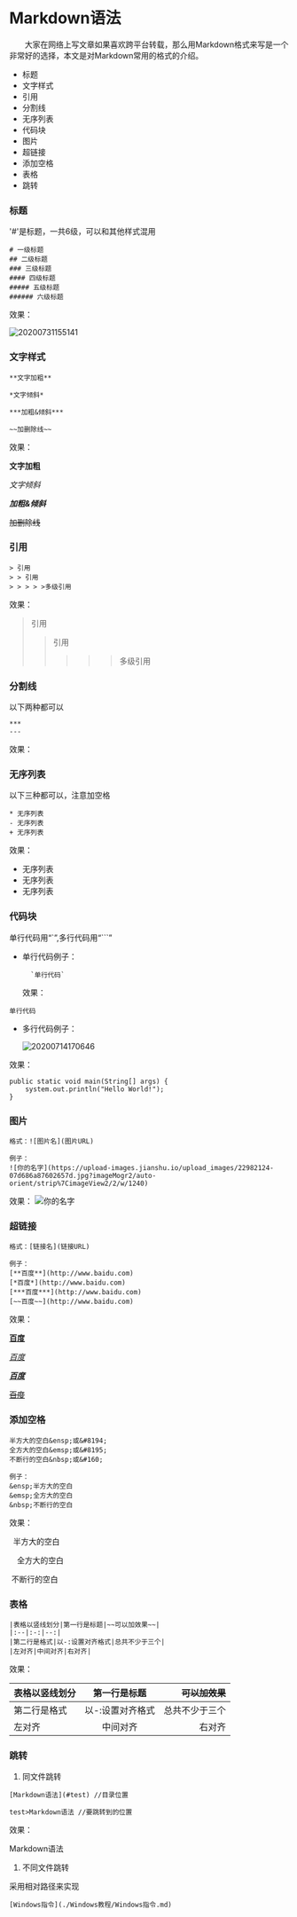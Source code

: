 # Markdown语法

  大家在网络上写文章如果喜欢跨平台转载，那么用Markdown格式来写是一个非常好的选择，本文是对Markdown常用的格式的介绍。

* 标题
* 文字样式
* 引用
* 分割线
* 无序列表
* 代码块
* 图片
* 超链接
* 添加空格
* 表格
* 跳转

### 标题

'\#'是标题，一共6级，可以和其他样式混用

```text
# 一级标题
## 二级标题
### 三级标题
#### 四级标题
##### 五级标题
###### 六级标题
```

效果：

![20200731155141](https://cdn.jsdelivr.net/gh/leiyu1997/ImageHostingService@master/resources/blogs/20200731155141.png)

### 文字样式

```text
**文字加粗**

*文字倾斜*

***加粗&倾斜***

~~加删除线~~
```

效果：

**文字加粗**

_文字倾斜_

_**加粗&倾斜**_

~~加删除线~~

### 引用

```text
> 引用
> > 引用
> > > > >多级引用
```

效果：

> 引用
>
> > 引用
> >
> > > > > 多级引用

### 分割线

以下两种都可以

```text
***
---
```

效果：

### 无序列表

以下三种都可以，注意加空格

```text
* 无序列表
- 无序列表
+ 无序列表
```

效果：

* 无序列表
* 无序列表
* 无序列表

### 代码块

单行代码用“\`”,多行代码用“\`\`\`”

* 单行代码例子：

  ```text
    `单行代码`
  ```

  效果：

`单行代码`

* 多行代码例子：

  ![20200714170646](https://cdn.jsdelivr.net/gh/leiyu1997/ImageHostingService@master/resources/blogs/20200714170646.png)

效果：

```text
public static void main(String[] args) {
    system.out.println("Hello World!");
}
```

### 图片

```text
格式：![图片名](图片URL)

例子：
![你的名字](https://upload-images.jianshu.io/upload_images/22982124-07d686a87602657d.jpg?imageMogr2/auto-orient/strip%7CimageView2/2/w/1240)
```

效果： ![&#x4F60;&#x7684;&#x540D;&#x5B57;](https://upload-images.jianshu.io/upload_images/22982124-07d686a87602657d.jpg?imageMogr2/auto-orient/strip%7CimageView2/2/w/1240)

### 超链接

```text
格式：[链接名](链接URL)

例子：
[**百度**](http://www.baidu.com)
[*百度*](http://www.baidu.com)
[***百度***](http://www.baidu.com)
[~~百度~~](http://www.baidu.com)
```

效果：

[**百度**](http://www.baidu.com)

[_百度_](http://www.baidu.com)

[_**百度**_](http://www.baidu.com)

[~~百度~~](http://www.baidu.com)

### 添加空格

```text
半方大的空白&ensp;或&#8194;
全方大的空白&emsp;或&#8195;
不断行的空白&nbsp;或&#160;

例子：
&ensp;半方大的空白
&emsp;全方大的空白
&nbsp;不断行的空白
```

效果：

 半方大的空白

 全方大的空白

 不断行的空白

### 表格

```text
|表格以竖线划分|第一行是标题|~~可以加效果~~|
|:--|:-:|--:|
|第二行是格式|以-:设置对齐格式|总共不少于三个|
|左对齐|中间对齐|右对齐|
```

效果：

| 表格以竖线划分 | 第一行是标题 | ~~可以加效果~~ |
| :--- | :---: | ---: |
| 第二行是格式 | 以-:设置对齐格式 | 总共不少于三个 |
| 左对齐 | 中间对齐 | 右对齐 |

### 跳转

1. 同文件跳转

```text
[Markdown语法](#test) //目录位置

test>Markdown语法 //要跳转到的位置
```

效果：

Markdown语法

1. 不同文件跳转

采用相对路径来实现

```text
[Windows指令](./Windows教程/Windows指令.md)
```

